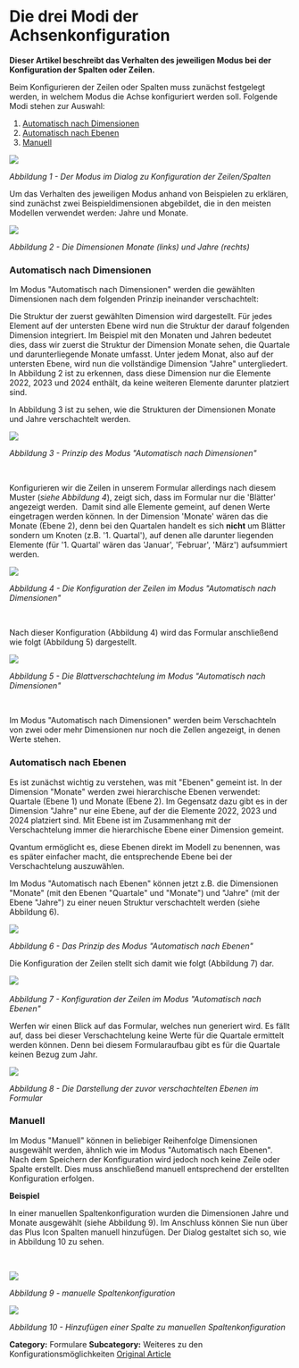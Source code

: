 # Die drei Modi der Achsenkonfiguration

**Dieser Artikel beschreibt das Verhalten des jeweiligen Modus  bei der Konfiguration der Spalten oder Zeilen.**

Beim Konfigurieren der Zeilen oder Spalten muss zunächst festgelegt werden, in welchem Modus die Achse konfiguriert werden soll. Folgende Modi stehen zur Auswahl:  

1. [Automatisch nach Dimensionen](#Automatisch-nach-Dimensionen)
2. [Automatisch nach Ebenen](#Automatisch-nach-Ebenen)
3. [Manuell](#Manuell)


![](https://lp.qvantum-plan.de/hubfs/image-png-Sep-04-2023-10-27-57-7052-AM.png)


*Abbildung 1 - Der Modus im Dialog zu Konfiguration der Zeilen/Spalten*


Um das Verhalten des jeweiligen Modus anhand von Beispielen zu erklären, sind zunächst zwei Beispieldimensionen abgebildet, die in den meisten Modellen verwendet werden: Jahre und Monate.


![](https://lp.qvantum-plan.de/hubfs/image-png-Sep-01-2023-07-33-28-8017-AM.png)


*Abbildung 2 - Die Dimensionen Monate (links) und Jahre (rechts)*



### Automatisch nach Dimensionen


Im Modus "Automatisch nach Dimensionen" werden die gewählten Dimensionen nach dem folgenden Prinzip ineinander verschachtelt: 


Die Struktur der zuerst gewählten Dimension wird dargestellt. Für jedes Element auf der untersten Ebene wird nun die Struktur der darauf folgenden Dimension integriert. Im Beispiel mit den Monaten und Jahren bedeutet dies, dass wir zuerst die Struktur der Dimension Monate sehen, die Quartale und darunterliegende Monate umfasst. Unter jedem Monat, also auf der untersten Ebene, wird nun die vollständige Dimension "Jahre" untergliedert. In Abbildung 2 ist zu erkennen, dass diese Dimension nur die Elemente 2022, 2023 und 2024 enthält, da keine weiteren Elemente darunter platziert sind.


In Abbildung 3 ist zu sehen, wie die Strukturen der Dimensionen Monate und Jahre verschachtelt werden.


![](https://lp.qvantum-plan.de/hubfs/image-png-Sep-01-2023-07-37-46-2985-AM.png)


*Abbildung 3 - Prinzip des Modus "Automatisch nach Dimensionen"*


 


Konfigurieren wir die Zeilen in unserem Formular allerdings nach diesem Muster (*siehe Abbildung 4*), zeigt sich, dass im Formular nur die 'Blätter' angezeigt werden.  Damit sind alle Elemente gemeint, auf denen Werte eingetragen werden können. In der Dimension 'Monate' wären das die Monate (Ebene 2), denn bei den Quartalen handelt es sich **nicht** um Blätter sondern um Knoten (z.B. '1. Quartal'), auf denen alle darunter liegenden Elemente (für '1. Quartal' wären das 'Januar', 'Februar', 'März') aufsummiert werden.   


*![](https://lp.qvantum-plan.de/hubfs/image-png-Sep-04-2023-08-43-50-4783-AM.png)*


*Abbildung 4 - Die Konfiguration der Zeilen im Modus "Automatisch nach Dimensionen"*


 


Nach dieser Konfiguration (Abbildung 4) wird das Formular anschließend wie folgt (Abbildung 5) dargestellt.


![](https://lp.qvantum-plan.de/hubfs/image-png-Sep-04-2023-09-35-42-2315-AM.png)


*Abbildung 5 - Die Blattverschachtelung im Modus "Automatisch nach Dimensionen"*


 



Im Modus "Automatisch nach Dimensionen" werden beim Verschachteln von zwei oder mehr Dimensionen nur noch die Zellen angezeigt, in denen Werte stehen.  




### Automatisch nach Ebenen


Es ist zunächst wichtig zu verstehen, was mit "Ebenen" gemeint ist. In der Dimension "Monate" werden zwei hierarchische Ebenen verwendet: Quartale (Ebene 1) und Monate (Ebene 2). Im Gegensatz dazu gibt es in der Dimension "Jahre" nur eine Ebene, auf der die Elemente 2022, 2023 und 2024 platziert sind. Mit Ebene ist im Zusammenhang mit der Verschachtelung immer die hierarchische Ebene einer Dimension gemeint.



Qvantum ermöglicht es, diese Ebenen direkt im Modell zu benennen, was es später einfacher macht, die entsprechende Ebene bei der Verschachtelung auszuwählen.



Im Modus "Automatisch nach Ebenen" können jetzt z.B. die Dimensionen "Monate" (mit den Ebenen "Quartale" und "Monate") und "Jahre" (mit der Ebene "Jahre") zu einer neuen Struktur verschachtelt werden (siehe Abbildung 6).  
  
![](https://lp.qvantum-plan.de/hubfs/image-png-Sep-01-2023-07-48-05-6211-AM.png)


*Abbildung 6 - Das Prinzip des Modus "Automatisch nach Ebenen"*


Die Konfiguration der Zeilen stellt sich damit wie folgt (Abbildung 7) dar.


![](https://lp.qvantum-plan.de/hubfs/image-png-Sep-04-2023-10-16-01-1194-AM.png) 


*Abbildung 7 - Konfiguration der Zeilen im Modus "Automatisch nach Ebenen"*


Werfen wir einen Blick auf das Formular, welches nun generiert wird. Es fällt auf, dass bei dieser Verschachtelung keine Werte für die Quartale ermittelt werden können. Denn bei diesem Formularaufbau gibt es für die Quartale keinen Bezug zum Jahr.


![](https://lp.qvantum-plan.de/hubfs/image-png-Sep-04-2023-10-21-02-5090-AM.png)


*Abbildung 8 - Die Darstellung der zuvor verschachtelten Ebenen im Formular*
### Manuell


Im Modus "Manuell" können in beliebiger Reihenfolge Dimensionen ausgewählt werden, ähnlich wie im Modus "Automatisch nach Ebenen". Nach dem Speichern der Konfiguration wird jedoch noch keine Zeile oder Spalte erstellt. Dies muss anschließend manuell entsprechend der erstellten Konfiguration erfolgen.


**Beispiel**


In einer manuellen Spaltenkonfiguration wurden die Dimensionen Jahre und Monate ausgewählt (siehe Abbildung 9). Im Anschluss können Sie nun über das Plus Icon Spalten manuell hinzufügen. Der Dialog gestaltet sich so, wie in Abbildung 10 zu sehen.


 


![](https://lp.qvantum-plan.de/hubfs/image-png-Sep-01-2023-11-15-30-4936-AM.png)


*Abbildung 9 - manuelle Spaltenkonfiguration*


![](https://lp.qvantum-plan.de/hubfs/image-png-Sep-01-2023-11-20-40-5451-AM.png)


*Abbildung 10 - Hinzufügen einer Spalte zu manuellen Spaltenkonfiguration*



**Category:** Formulare
**Subcategory:** Weiteres zu den Konfigurationsmöglichkeiten
[Original Article](https://lp.qvantum-plan.de/wissensdatenbank/die-drei-modi-der-achsenkonfiguration)
